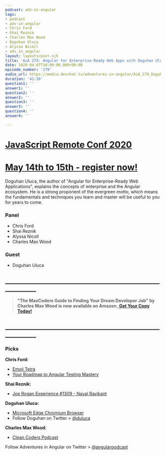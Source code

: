 ```yaml
---
podcast: adv-in-angular
tags:
- podcast
- adv-in-angular
- Chris Ford
- Shai Reznik
- Charles Max Wood
- Doguhan Uluca
- Alyssa Nicoll
- adv_in_angular
layout: layouts/post.njk
title: 'AiA 279: Angular for Enterprise-Ready Web Apps with Doguhan Uluca'
date: 2020-04-07T10:00:00.000+00:00
episode_number: '279'
audio_url: https://media.devchat.tv/adventures-in-angular/AiA_279_Doguhan_Uluca.mp3
duration: '42:36'
question1: ''
answer1: ''
question2: ''
answer2: ''
question3: ''
answer3: ''
question4: ''
answer4: ''

---
```

# [JavaScript Remote Conf 2020](https://devchat.tv/conferences/javascript-remote-2020/ "JavaScript Remote Conf 2020")

# [May 14th to 15th - register now!](https://devchat.tv/conferences/javascript-remote-2020/ "JavaScript Remote Conf 2020")


Doguhan Uluca, the author of "Angular for Enterprise-Ready Web Applications", explains the concepts of enterprise and the Angular ecosystem. He is a strong proponent of the evergreen motto, which means the fundamentals and techniques you learn and master will be useful to you for years to come.

### **Panel**

* Chris Ford
* Shai Reznik
* Alyssa Nicoll
* Charles Max Wood

### **Guest**

* Doguhan Uluca

## **____________________________________________________________**

> **"The MaxCoders Guide to Finding Your Dream Developer Job" by Charles Max Wood is now available on Amazon.**[ **Get Your Copy Today!**](https://www.amazon.com/gp/product/B081MBL5C9/ref=as_li_ss_tl?ie=UTF8&linkCode=sl1&tag=devchattv-20&linkId=9d61363241636e2546ef46abba198746&language=en_US)

## **____________________________________________________________**

### **Picks**

**Chris Ford:**

* [Emoji Tetra](https://twitter.com/emojitetra)
* [Your Roadmap to Angular Testing Mastery](https://hirez.io/pages/test-angular)

**Shai Reznik:**

* [Joe Rogan Experience #1309 - Naval Ravikant](https://www.youtube.com/watch?v=3qHkcs3kG44)

**Doguhan Uluca:**

* [Microsoft Edge Chromium Browser](https://www.microsoft.com/en-us/edge?&OCID=AID2000031_SEM_XihvKAAAAF9QZ0yv:20200319233545:s&msclkid=35438b8556eb1c71b88bd5f1572c0b2d&ef_id=XihvKAAAAF9QZ0yv:20200319233545:s)
* Follow Doguhan on Twitter >  [@duluca](https://twitter.com/duluca)

**Charles Max Wood:**

* [Clean Coders Podcast](https://devchat.tv/clean-coders/)

Follow Adventures in Angular on Twitter > [@angularpodcast](https://twitter.com/angularpodcast)